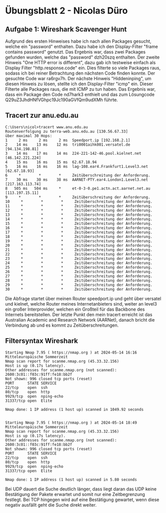 # Übungsblatt 2 - Nicolas Düro

## Aufgabe 1: Wireshark Scavenger Hunt
Aufgrund des ersten Hinweises habe ich nach allen Packages gesucht, welche ein "password" enthalten. Dazu habe ich den
Display-Filter "frame contains password" genutzt. Das Ergebnis war, dass zwei Packages gefunden wurden, welche das 
"password" dzh20szq enthalten.
Der zweite Hinweis "One HTTP error is different", dazu gab ich testweise einfach als Display Filter "http.response.code"
ein. Dies filterte so viele Packages raus, sodass ich bei reiner Betrachtung den nächsten Code finden konnte. Der 
gesuchte Code war ra6rgv7h.
Der nächste Hinweis "Hiddeninping", um diesen Hinweis zu lösen, stellte ich den Display-Filter "icmp" ein. Dieser Filterte
alle Packages raus, die mit ICMP zu tun haben. Das Ergebnis war, dass ein Package den Code nd7hark3 enthielt und das zum
Lösungcode Q29uZ3JhdHNfVGhpc19Jc190aGVfQm9udXMh führte.

## Tracert zur anu.edu.au

    C:\Users\nicol>tracert www.anu.edu.au
    Routenverfolgung zu terra-web.anu.edu.au [130.56.67.33]
    über maximal 30 Hops:
    1     2 ms     2 ms     2 ms  Speedport.ip [192.168.2.1]
    2    14 ms    13 ms    12 ms  tri0001aihk001.versatel.de [94.134.198.81]
    3    14 ms    17 ms    14 ms  224-221-142-46.pool.kielnet.net [46.142.221.224]
    4    15 ms    16 ms    15 ms  62.67.18.94
    5    16 ms    16 ms    16 ms  lag-108.ear4.Frankfurt1.Level3.net [62.67.18.93]
    6     *        *        *     Zeitüberschreitung der Anforderung.
    7    30 ms    30 ms    38 ms  AARNET-PTY.ear4.London1.Level3.net [217.163.113.74]
    8   505 ms   504 ms     *     et-0-3-0.pe1.actn.act.aarnet.net.au [113.197.15.11]
    9     *        *        *     Zeitüberschreitung der Anforderung.
    10     *        *        *     Zeitüberschreitung der Anforderung.
    11     *        *        *     Zeitüberschreitung der Anforderung.
    12     *        *        *     Zeitüberschreitung der Anforderung.
    13     *        *        *     Zeitüberschreitung der Anforderung.
    14     *        *        *     Zeitüberschreitung der Anforderung.
    15     *        *        *     Zeitüberschreitung der Anforderung.
    16     *        *        *     Zeitüberschreitung der Anforderung.
    17     *        *        *     Zeitüberschreitung der Anforderung.
    18     *        *        *     Zeitüberschreitung der Anforderung.
    19     *        *        *     Zeitüberschreitung der Anforderung.
    20     *        *        *     Zeitüberschreitung der Anforderung.
    21     *        *        *     Zeitüberschreitung der Anforderung.
    22     *        *        *     Zeitüberschreitung der Anforderung.
    23     *        *        *     Zeitüberschreitung der Anforderung.
    24     *        *        *     Zeitüberschreitung der Anforderung.
    25     *        *        *     Zeitüberschreitung der Anforderung.
    26     *        *        *     Zeitüberschreitung der Anforderung.
    27     *        *        *     Zeitüberschreitung der Anforderung.
    28     *        *        *     Zeitüberschreitung der Anforderung.
    29     *        *        *     Zeitüberschreitung der Anforderung.
    30     *        *        *     Zeitüberschreitung der Anforderung.

Die Abfrage startet über meinen Router speedport.ip und geht über versatel und kielnet, welche Router meines Internetanbieters
sind, weiter an level3 ein großer Interprovider, welchen ein Großteil für das Backbone des Internets bereitstellen. Der 
letzte Punkt den mein tracert erreicht ist das Australian Academic and Research Network (AARNet), danach bricht die 
Verbindung ab und es kommt zu Zeitüberschreitungen.

## Filtersyntax Wireshark
    Starting Nmap 7.95 ( https://nmap.org ) at 2024-05-14 16:16 Mitteleuropäische Sommerzeit
    Nmap scan report for scanme.nmap.org (45.33.32.156)
    Host is up (0.17s latency).
    Other addresses for scanme.nmap.org (not scanned): 2600:3c01::f03c:91ff:fe18:bb2f
    Not shown: 996 closed tcp ports (reset)
    PORT      STATE SERVICE
    22/tcp    open  ssh
    80/tcp    open  http
    9929/tcp  open  nping-echo
    31337/tcp open  Elite
    
    Nmap done: 1 IP address (1 host up) scanned in 1049.92 seconds


    Starting Nmap 7.95 ( https://nmap.org ) at 2024-05-14 18:49 Mitteleuropäische Sommerzeit
    Nmap scan report for scanme.nmap.org (45.33.32.156)
    Host is up (0.17s latency).
    Other addresses for scanme.nmap.org (not scanned): 2600:3c01::f03c:91ff:fe18:bb2f
    Not shown: 996 closed tcp ports (reset)
    PORT      STATE SERVICE
    22/tcp    open  ssh
    80/tcp    open  http
    9929/tcp  open  nping-echo
    31337/tcp open  Elite
    
    Nmap done: 1 IP address (1 host up) scanned in 5.80 seconds

Bei UDP dauert die Suche deutlich länger, dass liegt daran das UDP keine Bestätigung der Pakete erwartet und somit nur 
eine Zeitbegrenzung festlegt. Bei TCP hingegen wird auf eine Bestätigung gewartet, wenn diese negativ ausfällt geht die 
Suche direkt weiter.